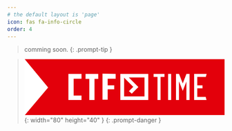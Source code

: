 ```yaml
---
# the default layout is 'page'
icon: fas fa-info-circle
order: 4
---
```


> comming soon.
{: .prompt-tip }


> ![ctftime](/assets/file/about/ctftime.png){: width="80" height="40" }
{: .prompt-danger }
